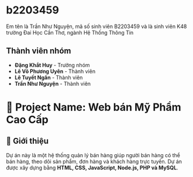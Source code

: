 # b2203459
Em tên là Trần Như Nguyện, mã số sinh viên B2203459 và là sinh viên K48 trường Đai Học Cần Thơ, ngành Hệ Thống Thông Tin 

## Thành viên nhóm
- **Đặng Khắt Huy** - Trưởng nhóm 
- **Lê Võ Phương Uyên** - Thành viên
- **Lê Tuyết Ngân** - Thành viên 
- **Trần Như Nguyện** - Thành viên 
# 📌 Project Name: Web bán Mỹ Phẩm Cao Cấp
## 📝 Giới thiệu
Dự án này là một hệ thống quản lý bán hàng giúp người bán hàng có thể bán hàng, theo dõi sản phẩm, đơn hàng và khách hàng trực tuyến. 
Dự án được xây dựng bằng **HTML, CSS, JavaScript, Node.js, PHP và MySQL**.

